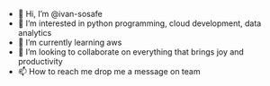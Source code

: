 - 👋 Hi, I’m @ivan-sosafe
- 👀 I’m interested in python programming, cloud development, data analytics
- 🌱 I’m currently learning aws
- 💞️ I’m looking to collaborate on everything that brings joy and productivity
- 📫 How to reach me drop me a message on team

<!---
ivan-sosafe/ivan-sosafe is a ✨ special ✨ repository because its `README.md` (this file) appears on your GitHub profile.
You can click the Preview link to take a look at your changes.
--->
